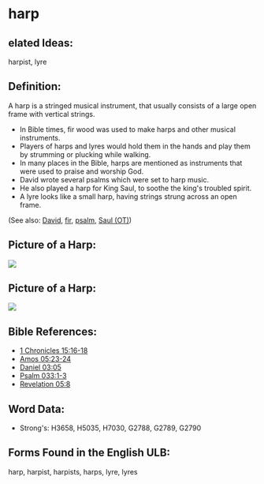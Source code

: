 # harp

## elated Ideas:

harpist, lyre

## Definition:

A harp is a stringed musical instrument, that usually consists of a large open frame with vertical strings.

* In Bible times, fir wood was used to make harps and other musical instruments.
* Players of harps and lyres would hold them in the hands and play them by strumming or plucking while walking.
* In many places in the Bible, harps are mentioned as instruments that were used to praise and worship God.
* David wrote several psalms which were set to harp music.
* He also played a harp for King Saul, to soothe the king's troubled spirit.
* A lyre looks like a small harp, having strings strung across an open frame.

(See also: [David](../names/david.md), [fir](../other/fir.md), [psalm](../kt/psalm.md), [Saul (OT)](../names/saul.md))

## Picture of a Harp:

<a href="https://content.bibletranslationtools.org/WycliffeAssociates/en_tw/raw/branch/master/PNGs/h/Harp.png"><img src="https://content.bibletranslationtools.org/WycliffeAssociates/en_tw/raw/branch/master/PNGs/h/Harp.png" ></a>

## Picture of a Harp:

<a href="https://content.bibletranslationtools.org/WycliffeAssociates/en_tw/raw/branch/master/PNGs/h/Harp2.png"><img src="https://content.bibletranslationtools.org/WycliffeAssociates/en_tw/raw/branch/master/PNGs/h/Harp2.png" ></a>

## Bible References:

* [1 Chronicles 15:16-18](rc://en/tn/help/1ch/15/16)
* [Amos 05:23-24](rc://en/tn/help/amo/05/23)
* [Daniel 03:05](rc://en/tn/help/dan/03/05)
* [Psalm 033:1-3](rc://en/tn/help/psa/033/001)
* [Revelation 05:8](rc://en/tn/help/rev/05/08)

## Word Data:

* Strong's: H3658, H5035, H7030, G2788, G2789, G2790

## Forms Found in the English ULB:

harp, harpist, harpists, harps, lyre, lyres
